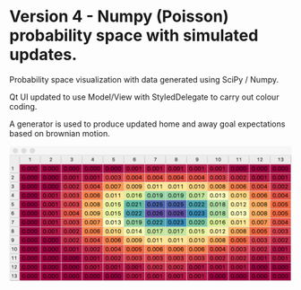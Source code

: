 # Version 4 - Numpy (Poisson) probability space with simulated updates.

Probability space visualization with data generated using SciPy / Numpy.

Qt UI updated to use Model/View with StyledDelegate to carry out 
colour coding.

A generator is used to produce updated home and away goal expectations 
based on brownian motion. 

![](./images/spectral.png)
